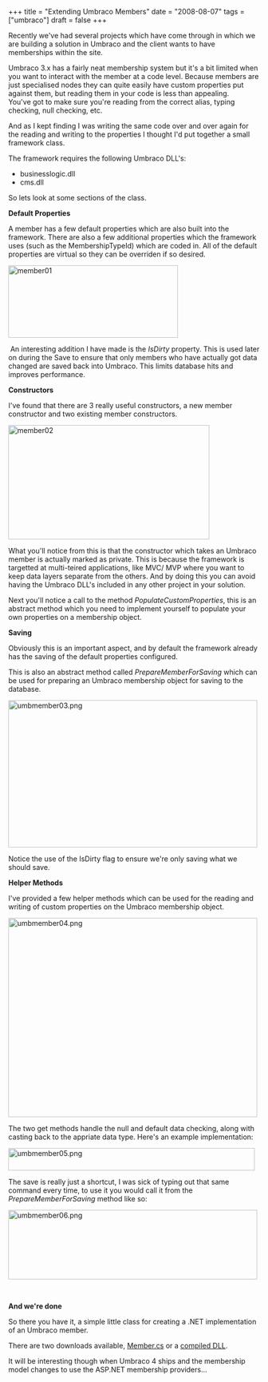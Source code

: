 +++
title = "Extending Umbraco Members"
date = "2008-08-07"
tags = ["umbraco"]
draft = false
+++

<p>
Recently we've had several projects which have come through in which we are building a solution in Umbraco and the client wants to have memberships within the site.
</p>
<p>
Umbraco 3.x has a fairly neat membership system but it's a bit limited when you want to interact with the member at a code level. Because members are just specialised nodes they can quite easily have custom properties put against them, but reading them in your code is less than appealing.<br>
You've got to make sure you're reading from the correct alias, typing checking, null checking, etc.
</p>
<p>
And as I kept finding I was writing the same code over and over again for the reading and writing to the properties I thought I'd put together a small framework class.
</p>
<p>
The framework requires the following Umbraco DLL's:
</p>
<ul>
	<li>businesslogic.dll</li>
	<li>cms.dll<br>
	</li>
</ul>
<p>
So lets look at some sections of the class.
</p>
<p>
<strong>Default Properties</strong>
</p>
<p>
A member has a few default properties which are also built into the framework. There are also a few additional properties which the framework uses (such as the MembershipTypeId) which are coded in. All of the default properties are virtual so they can be overriden if so desired.
</p>
<p>
<img src="/get/media/746/umbmember01.png" width="340" height="145" alt="member01">
</p>
<p>
&nbsp;An interesting addition I have made is the <em>IsDirty</em> property. This is used later on during the Save to ensure that only members who have actually got data changed are saved back into Umbraco. This limits database hits and improves performance.
</p>
<p>
<strong>Constructors</strong>
</p>
<p>
I've found that there are 3 really useful constructors, a new member constructor and two existing member constructors.
</p>
<p>
<img src="/get/media/751/umbmember02.png" width="403" height="229" alt="member02">
</p>
<p>
What you'll notice from this is that the constructor which takes an Umbraco member is actually marked as private. This is because the framework is targetted at multi-teired applications, like MVC/ MVP where you want to keep data layers separate from the others. And by doing this you can avoid having the Umbraco DLL's included in any other project in your solution.
</p>
<p>
Next you'll notice a call to the method <em>PopulateCustomProperties</em>, this is an abstract method which you need to implement yourself to populate your own properties on a membership object.
</p>
<p>
<strong>Saving</strong>
</p>
<p>
Obviously this is an important aspect, and by default the framework already has the saving of the default properties configured.
</p>
<p>
This is also an abstract method called <em>PrepareMemberForSaving</em> which can be used for preparing an Umbraco membership object for saving to the database.
</p>
<p>
<a href="/get/media/756/umbmember03.png" target="_blank"><img src="/get/media/756/umbmember03_499x295.jpg" width="499" height="295" alt="umbmember03.png"></a>  
</p>
<p>
Notice the use of the IsDirty flag to ensure we're only saving what we should save.
</p>
<p>
<strong>Helper Methods</strong>
</p>
<p>
I've provided a few helper methods which can be used for the reading and writing of custom properties on the Umbraco membership object.
</p>
<p>
<img src="/get/media/761/umbmember04_499x399.jpg" width="499" height="399" alt="umbmember04.png">
</p>
<p>
The two get methods handle the null and default data checking, along with casting back to the appriate data type. Here's an example implementation:
</p>
<p>
<img src="/get/media/766/umbmember05_494x45.jpg" width="494" height="45" alt="umbmember05.png">
</p>
<p>
The save is really just a shortcut, I was sick of typing out that same command every time, to use it you would call it from the <em>PrepareMemberForSaving</em> method like so:
</p>
<p>
<img src="/get/media/771/umbmember06_499x139.jpg" width="499" height="139" alt="umbmember06.png"> 
</p>
<p>
&nbsp;
</p>
<p>
<strong>And we're done</strong>
</p>
<p>
So there you have it, a simple little class for creating a .NET implementation of an Umbraco member.
</p>
<p>
There are two downloads available, <a href="/get/media/781/member.cs.zip" target="_blank">Member.cs</a>  or a <a href="/get/media/777/aaronpowell.umbraco.dll.zip" target="_blank">compiled DLL</a>.
</p>
<p>
It will be interesting though when Umbraco 4 ships and the membership model changes to use the ASP.NET membership providers... 
</p><p></p>